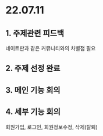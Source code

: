 # 22.07.11

## 1. 주제관련 피드백
네이트판과 같은 커뮤니티와의 차별점 필요

## 2. 주제 선정 완료
## 3. 메인 기능 회의
## 4. 세부 기능 회의 

회원가입, 로그인, 회원정보수정, 삭제(탈퇴)
